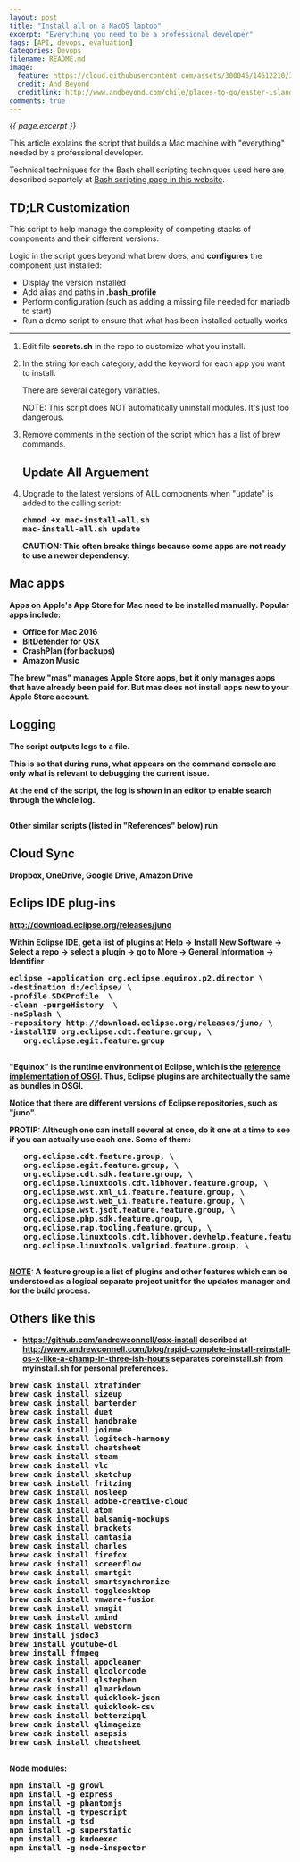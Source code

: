```yaml
---
layout: post
title: "Install all on a MacOS laptop"
excerpt: "Everything you need to be a professional developer"
tags: [API, devops, evaluation]
Categories: Devops
filename: README.md
image:
  feature: https://cloud.githubusercontent.com/assets/300046/14612210/373cb4e2-0553-11e6-8a1a-4b5e1dabe181.jpg
  credit: And Beyond
  creditlink: http://www.andbeyond.com/chile/places-to-go/easter-island.htm
comments: true
---
```

<i>{{ page.excerpt }}</i>

This article explains the script that builds a Mac machine with "everything" needed by a professional developer.

Technical techniques for the Bash shell scripting techniques used here are described separtely at [Bash scripting page in this website](/bash-coding/).

## TD;LR Customization

This script to help manage the complexity of competing stacks of components and their different versions.

Logic in the script goes beyond what brew does, and <strong>configures</strong> the component just installed:

   * Display the version installed
   * Add alias and paths in <strong>.bash_profile</strong>
   * Perform configuration (such as adding a missing file needed for mariadb to start)
   * Run a demo script to ensure that what has been installed actually works

<hr />   

1. Edit file <strong>secrets.sh</strong> in the repo to customize what you install. 

2. In the string for each category, add the keyword for each app you want to install.
   
   There are several category variables.

   NOTE: This script does NOT automatically uninstall modules.
   It's just too dangerous.

3. Remove comments in the section of the script which has a list of brew commands.

   ## Update All Arguement 

4. Upgrade to the latest versions of ALL components when "update" is added to the calling script:

   <pre><strong>chmod +x mac-install-all.sh
   mac-install-all.sh update
   </string></pre>

   CAUTION: This often breaks things because some apps are not ready to use a newer dependency.

## Mac apps

Apps on Apple's App Store for Mac need to be installed manually. Popular apps include:

   * Office for Mac 2016
   * BitDefender for OSX
   * CrashPlan (for backups)
   * Amazon Music

The brew "mas" manages Apple Store apps, but it only manages apps that have already been paid for. But mas does not install apps new to your Apple Store account.

## Logging

The script outputs logs to a file.

This is so that during runs, what appears on the command console are only what is relevant to debugging the current issue.

At the end of the script, the log is shown in an editor to <strong>enable search</strong> through the whole log.

## 

Other similar scripts (listed in "References" below) run

## Cloud Sync

Dropbox, OneDrive, Google Drive, Amazon Drive


<a name="EclipsePlugins"></a>

## Eclips IDE plug-ins

http://download.eclipse.org/releases/juno

Within Eclipse IDE, get a list of plugins at Help -> Install New Software -> Select a repo -> select a plugin -> go to More -> General Information -> Identifier

   <pre>eclipse -application org.eclipse.equinox.p2.director \
-destination d:/eclipse/ \
-profile SDKProfile  \
-clean -purgeHistory  \
-noSplash \
-repository http://download.eclipse.org/releases/juno/ \
-installIU org.eclipse.cdt.feature.group, \
   org.eclipse.egit.feature.group
   </pre>

   "Equinox" is the runtime environment of Eclipse, which is the <a target="_blank" href="http://www.vogella.de/articles/OSGi/article.html">reference implementation of OSGI</a>.
   Thus, Eclipse plugins are architectually the same as bundles in OSGI.

   Notice that there are different versions of Eclipse repositories, such as "juno".

   PROTIP: Although one can install several at once, do it one at a time to see if you can actually use each one.
   Some of them:

   <pre>
   org.eclipse.cdt.feature.group, \
   org.eclipse.egit.feature.group, \
   org.eclipse.cdt.sdk.feature.group, \
   org.eclipse.linuxtools.cdt.libhover.feature.group, \
   org.eclipse.wst.xml_ui.feature.feature.group, \
   org.eclipse.wst.web_ui.feature.feature.group, \
   org.eclipse.wst.jsdt.feature.feature.group, \
   org.eclipse.php.sdk.feature.group, \
   org.eclipse.rap.tooling.feature.group, \
   org.eclipse.linuxtools.cdt.libhover.devhelp.feature.feature.group, \
   org.eclipse.linuxtools.valgrind.feature.group, \
   </pre>

   <a target="_blank" href="https://stackoverflow.com/questions/2692048/what-are-the-differences-between-plug-ins-features-and-products-in-eclipse-rcp">NOTE</a>:
   A feature group is a list of plugins and other features which can be understood as a logical separate project unit
   for the updates manager and for the build process.

   ## Others like this

   * https://github.com/andrewconnell/osx-install described at http://www.andrewconnell.com/blog/rapid-complete-install-reinstall-os-x-like-a-champ-in-three-ish-hours separates coreinstall.sh from myinstall.sh for personal preferences.

   <pre>
brew cask install xtrafinder
brew cask install sizeup
brew cask install bartender
brew cask install duet
brew cask install handbrake
brew cask install joinme
brew cask install logitech-harmony
brew cask install cheatsheet
brew cask install steam
brew cask install vlc
brew cask install sketchup
brew cask install fritzing
brew cask install nosleep
brew cask install adobe-creative-cloud
brew cask install atom
brew cask install balsamiq-mockups
brew cask install brackets
brew cask install camtasia
brew cask install charles
brew cask install firefox
brew cask install screenflow
brew cask install smartgit
brew cask install smartsynchronize
brew cask install toggldesktop
brew cask install vmware-fusion
brew cask install snagit
brew cask install xmind
brew cask install webstorm
brew install jsdoc3
brew install youtube-dl
brew install ffmpeg
brew cask install appcleaner
brew cask install qlcolorcode
brew cask install qlstephen
brew cask install qlmarkdown
brew cask install quicklook-json
brew cask install quicklook-csv
brew cask install betterzipql
brew cask install qlimageize
brew cask install asepsis
brew cask install cheatsheet
   </pre>

Node modules:

   <pre>
npm install -g growl
npm install -g express
npm install -g phantomjs
npm install -g typescript
npm install -g tsd
npm install -g superstatic
npm install -g kudoexec
npm install -g node-inspector
   </pre>   